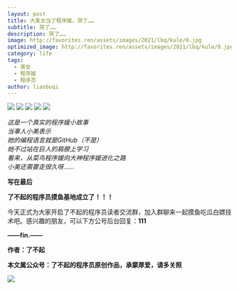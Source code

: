 ```yaml
---
layout: post
title: 大美女当了程序媛，哭了……
subtitle: 哭了……
description: 哭了……
image: http://favorites.ren/assets/images/2021/lbq/kule/0.jpg
optimized_image: http://favorites.ren/assets/images/2021/lbq/kule/0.jpg
category: life
tags:
  - 美女
  - 程序媛
  - 程序员
author: liaobuqi
---
```


![](http://favorites.ren/assets/images/2021/cartoon/bianbie/640.jpeg)
![](http://favorites.ren/assets/images/2021/lbq/kule/640.jpeg)
![](http://favorites.ren/assets/images/2021/lbq/kule/640-1.jpeg)
![](http://favorites.ren/assets/images/2021/lbq/kule/640-2.jpeg)
![](http://favorites.ren/assets/images/2021/lbq/kule/640-3.jpeg)


*这是一个真实的程序媛小故事  
当事人小美表示  
她的编程语言就是GitHub（不是）  
她不过站在巨人的肩膀上学习  
看来，从菜鸟程序媛向大神程序媛进化之路  
小美还需要走很久呀……*  


**写在最后**

**了不起的程序员摸鱼基地成立了！！！**

今天正式为大家开启了不起的程序员读者交流群，加入群聊来一起摸鱼吃瓜白嫖技术吧。感兴趣的朋友，可以下方公号后台回复：**111**

**——fin.——**

**作者：了不起**

**本文属公众号：了不起的程序员原创作品，承蒙厚爱，请多关照**

![](http://favorites.ren/assets/images/2021/lbq/moyu/640-3.jpeg)


